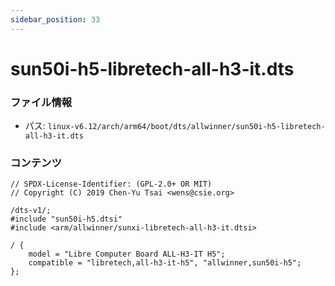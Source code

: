 ```yaml
---
sidebar_position: 33
---
```

# sun50i-h5-libretech-all-h3-it.dts

### ファイル情報

- パス: `linux-v6.12/arch/arm64/boot/dts/allwinner/sun50i-h5-libretech-all-h3-it.dts`

### コンテンツ

```dts
// SPDX-License-Identifier: (GPL-2.0+ OR MIT)
// Copyright (C) 2019 Chen-Yu Tsai <wens@csie.org>

/dts-v1/;
#include "sun50i-h5.dtsi"
#include <arm/allwinner/sunxi-libretech-all-h3-it.dtsi>

/ {
	model = "Libre Computer Board ALL-H3-IT H5";
	compatible = "libretech,all-h3-it-h5", "allwinner,sun50i-h5";
};

```
